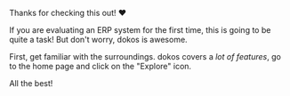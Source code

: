 Thanks for checking this out! ❤️

If you are evaluating an ERP system for the first time, this is going to be quite a task! But don't worry, dokos is awesome.

First, get familiar with the surroundings. dokos covers a *lot of features*, go to the home page and click on the "Explore" icon.

All the best!